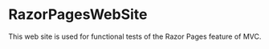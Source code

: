 RazorPagesWebSite
===

This web site is used for functional tests of the Razor Pages feature of MVC.
